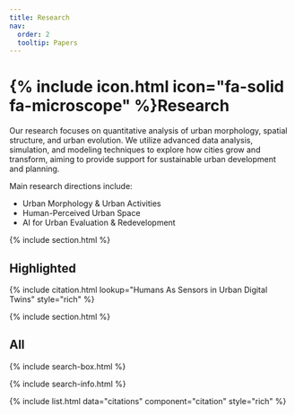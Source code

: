 ```yaml
---
title: Research
nav:
  order: 2
  tooltip: Papers
---
```


# {% include icon.html icon="fa-solid fa-microscope" %}Research
Our research focuses on quantitative analysis of urban morphology, spatial structure, and urban evolution. We utilize advanced data analysis, simulation, and modeling techniques to explore how cities grow and transform, aiming to provide support for sustainable urban development and planning.

Main research directions include:
- Urban Morphology & Urban Activities
- Human-Perceived Urban Space
- AI for Urban Evaluation & Redevelopment

{% include section.html %}

## Highlighted

{% include citation.html lookup="Humans As Sensors in Urban Digital Twins" style="rich" %}

{% include section.html %}

## All

{% include search-box.html %}

{% include search-info.html %}

{% include list.html data="citations" component="citation" style="rich" %}

